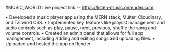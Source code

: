 #MUSIC_WORLD
Live project link -- https://listen-music.onrender.com

• Developed a music player app using the MERN stack, Multer, Cloudinary, and Tailwind CSS.
• Implemented key features like playlist management and audio controls such as play, pause, next, previous, shuffle the song and volume controls.
• Created an admin panel that allows for full app management, including adding and editing songs and uploading files.
• Uploaded and hosted the app on Render.
